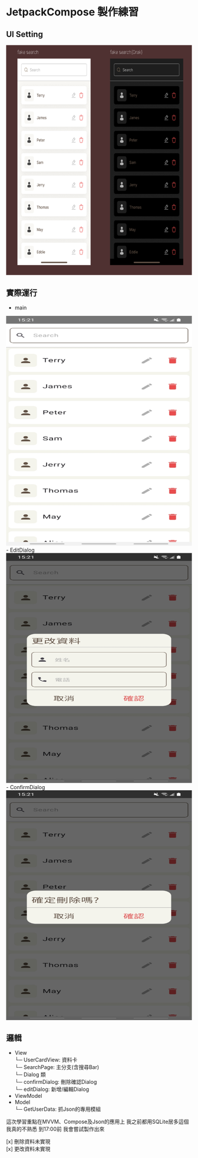 # JetpackCompose 製作練習

## UI Setting
<img width="657" height="624" alt="image" src="https://github.com/AdamLin0626/JetpackCompose/blob/main/Pic/PIC.png" />  

## 實際運行
- main
<img width="657" height="624" alt="image" src="https://github.com/AdamLin0626/JetpackCompose/blob/main/Pic/Screenshot_20251001-152104_JetpackCompose.jpg" />  
- EditDialog
<img width="657" height="624" alt="image" src="https://github.com/AdamLin0626/JetpackCompose/blob/main/Pic/Screenshot_20251001-152107_JetpackCompose.jpg" />  
- ConfirmDialog
<img width="657" height="624" alt="image" src="https://github.com/AdamLin0626/JetpackCompose/blob/main/Pic/Screenshot_20251001-152110_JetpackCompose.jpg" />  

## 邏輯
- View  
  └─ UserCardView: 資料卡  
  └─ SearchPage: 主分支(含搜尋Bar)  
  └─ Dialog 類  
      └─ confirmDialog: 刪除確認Dialog  
      └─ editDialog: 新增/編輯Dialog  
- ViewModel  
- Model  
  └─ GetUserData: 抓Json的專用模組  


這次學習重點在MVVM、Compose及Json的應用上
我之前都用SQLite居多這個我真的不熟悉
到17:00前 我會嘗試製作出來

[x] 刪除資料未實現  
[x] 更改資料未實現  
